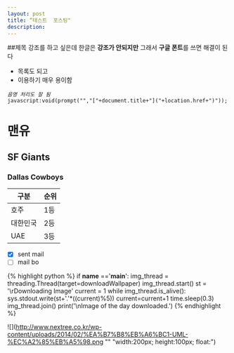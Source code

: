 ```yaml
---
layout: post
title: “테스트  포스팅"
description: 
---
```


##제목
강조를 하고 싶은데 한글은 **강조가 안되지만** 그래서 **구글 폰트**를 쓰면 해결이 된다 

* 목록도 되고
* 이용하기 매우 용이함

*`음영 처리도 잘 됨`*   
`javascript:void(prompt("","["+document.title+"]("+location.href+")"));`   


# 맨유
##  SF Giants
###  Dallas Cowboys

구분 | 순위
----|----
호주 |1등
대한민국| 2등
UAE|3등

- [x] sent mail
- [ ] mail bo

{% highlight python %}
if __name__ =='__main__':
	img_thread = threading.Thread(target=downloadWallpaper)
	img_thread.start()
	st = '\rDownloading Image'
	current = 1
	while img_thread.is_alive():
		sys.stdout.write(st+'.'*((current)%5))
		current=current+1
		time.sleep(0.3)
	img_thread.join()
	print('\nImage of the day downloaded.')
{% endhighlight %}


![](http://www.nextree.co.kr/wp-content/uploads/2014/02/%EA%B7%B8%EB%A6%BC1-UML-%EC%A2%85%EB%A5%98.png "" "width:200px; height:100px; float:")  















